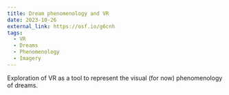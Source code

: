 ```yaml
---
title: Dream phenomenology and VR
date: 2023-10-26
external_link: https://osf.io/g6cnh
tags:
  - VR
  - Dreams
  - Phenomenology
  - Imagery
---
```


Exploration of VR as a tool to represent the visual (for now) phenomenology of dreams.

<!--more-->
